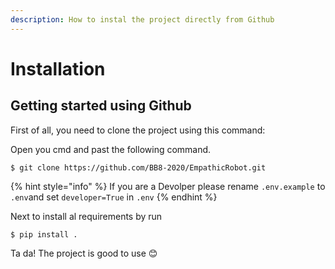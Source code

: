 ```yaml
---
description: How to instal the project directly from Github
---
```


# Installation

## Getting started using Github

First of all, you need to clone the project using this command:

Open you cmd and past the following command.

```
$ git clone https://github.com/BB8-2020/EmpathicRobot.git
```

{% hint style="info" %}
If you are a Devolper please  rename `.env.example` to `.env`and set `developer=True` in `.env`
{% endhint %}

Next to install al requirements by run

```text
$ pip install . 
```

Ta da! The project is good to use 😊

